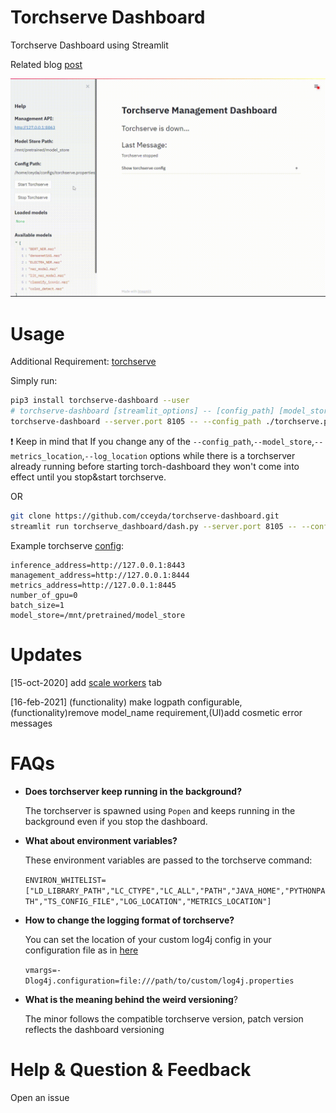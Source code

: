 # Torchserve Dashboard

Torchserve Dashboard using Streamlit

Related blog [post](https://cceyda.github.io/blog/torchserve/streamlit/dashboard/2020/10/15/torchserve.html)

![Demo](assets/dashboard_demo.gif)

# Usage
Additional Requirement: [torchserve](https://github.com/pytorch/serve/tree/v0.2.0#install-torchserve)

Simply run:

```bash
pip3 install torchserve-dashboard --user
# torchserve-dashboard [streamlit_options] -- [config_path] [model_store(optional)] [log_location(optional)] [metrics_location(optional)]
torchserve-dashboard --server.port 8105 -- --config_path ./torchserve.properties --model_store ./model_store
```

:exclamation: Keep in mind that If you change any of the `--config_path`,`--model_store`,`--metrics_location`,`--log_location` options while there is a torchserver already running before starting torch-dashboard they won't come into effect until you stop&start torchserve.

OR 
```bash
git clone https://github.com/cceyda/torchserve-dashboard.git
streamlit run torchserve_dashboard/dash.py --server.port 8105 -- --config_path ./torchserve.properties 
```
Example torchserve [config](https://pytorch.org/serve/configuration.html):

```
inference_address=http://127.0.0.1:8443
management_address=http://127.0.0.1:8444
metrics_address=http://127.0.0.1:8445
number_of_gpu=0
batch_size=1
model_store=/mnt/pretrained/model_store
```

# Updates
[15-oct-2020] add [scale workers](https://pytorch.org/serve/management_api.html#scale-workers) tab 

[16-feb-2021] (functionality) make logpath configurable,(functionality)remove model_name requirement,(UI)add cosmetic error messages

# FAQs
- **Does torchserver keep running in the background?**

    The torchserver is spawned using `Popen` and keeps running in the background even if you stop the dashboard.

- **What about environment variables?**

    These environment variables are passed to the torchserve command:
    
    `ENVIRON_WHITELIST=["LD_LIBRARY_PATH","LC_CTYPE","LC_ALL","PATH","JAVA_HOME","PYTHONPATH","TS_CONFIG_FILE","LOG_LOCATION","METRICS_LOCATION"]`

- **How to change the logging format of torchserve?**

    You can set the location of your custom log4j config in your configuration file as in [here](https://pytorch.org/serve/logging.html#provide-with-config-properties)
    
    `vmargs=-Dlog4j.configuration=file:///path/to/custom/log4j.properties`
    
- **What is the meaning behind the weird versioning**?

    The minor follows the compatible torchserve version, patch version reflects the dashboard versioning
    
# Help & Question & Feedback

Open an issue


